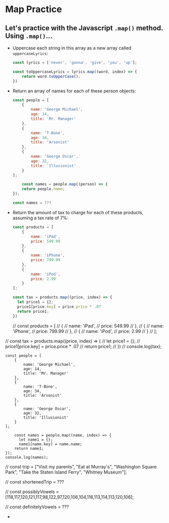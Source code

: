 # Map Practice

## Let's practice with the Javascript `.map()` method. Using `.map()`...

* Uppercase each string in this array as a new array called `uppercaseLyrics`: 
	
	```javascript
	const lyrics = ['never', 'gonna', 'give', 'you', 'up'];

	const toUppercaseLyrics = lyrics.map((word, index) => {
		return word.toUpperCase();
	})
	```
	
* Return an array of names for each of these person objects: 

	```javascript
	const people = [
		{
			name: 'George Michael',
			age: 14,
			title: 'Mr. Manager'
		},
		{
			name: 'T-Bone',
			age: 34,
			title: 'Arsonist'
		},
		{
			name: 'George Oscar',
			age: 32,
			title: 'Illusionist'
		}
	];

		const names = people.map((person) => {
		return people.name;
	});

	const names = ???
	```
	
* Return the amount of tax to charge for each of these products, assuming a tax rate of 7%: 
	
	```javascript
	const products = [
		{
			name: 'iPad',
			price: 549.99
		},
		{
			name: 'iPhone',
			price: 799.99
		},
		{
			name: 'iPod',
			price: 2.99
		}
	];

	const tax = products.map((price, index) => {
	  let price1 = {};
	  price1[price.key] = price.price * .07
	  return price1;
	})
	```
	// const products = [
// 		{
// 			name: 'iPad',
// 			price: 549.99
// 		},
// 		{
// 			name: 'iPhone',
// 			price: 799.99
// 		},
// 		{
// 			name: 'iPod',
// 			price: 2.99
// 		}
// 	];

// 	const tax = products.map((price, index) => {
// 	  let price1 = {};
// 	  price1[price.key] = price.price * .07
// 	  return price1;
// 	})
// console.log(tax);	

	const people = [
		{
			name: 'George Michael',
			age: 14,
			title: 'Mr. Manager'
		},
		{
			name: 'T-Bone',
			age: 34,
			title: 'Arsonist'
		},
		{
			name: 'George Oscar',
			age: 32,
			title: 'Illusionist'
		}
	];

		const names = people.map((name, index) => {
		  let name1 = {};
		  name1[name.key] = name.name;
		return name1;
	});
	console.log(names);
	
// 	 const trip = ["Visit my parents", "Eat at Murray's", "Washington Square Park", "Take the Staten Island Ferry", "Whitney Museum"];
 
// const shortenedTrip = ???
 
// const possiblyVowels = [118,117,120,121,117,98,122,97,120,106,104,116,113,114,113,120,106];
 
// const definitelyVowels = ???
	



* 	